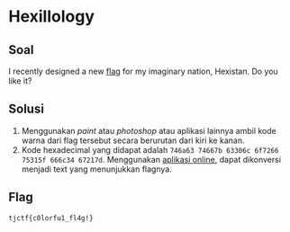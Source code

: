 # Hexillology

## Soal

I recently designed a new [flag](Hexillology.png) for my imaginary nation, Hexistan. Do you like it?

## Solusi

1. Menggunakan *paint* atau *photoshop* atau aplikasi lainnya ambil kode warna dari flag tersebut secara berurutan dari kiri ke kanan. 
2. Kode hexadecimal yang didapat adalah `746a63 74667b 63306c 6f7266 75315f 666c34 67217d`. Menggunakan [aplikasi online](http://www.unit-conversion.info/texttools/hexadecimal/), dapat dikonversi menjadi text yang menunjukkan flagnya.

## Flag

```
tjctf{c0lorfu1_fl4g!}
```
